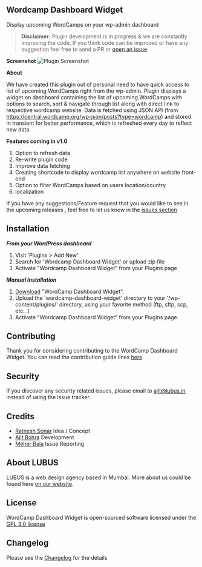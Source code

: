 **Wordcamp Dashboard Widget**
-----------------------------

Display upcoming WordCamps on your wp-admin dashboard

>**Disclaimer:** Plugin development is in progress & we are constantly improving the code. If you think code can be improved or have any suggestion feel free to send a PR or [open an issue](https://github.com/lubusIN/wordcamp-dashboard-widget/issues).

**Screenshot**
![Plugin Screenshot](https://raw.githubusercontent.com/lubusIN/wordcamp-dashboard-widget/master/assets/screenshot-1.gif)

**About**

We have created this plugin out of personal need to have quick access to list of upcoming WordCamps right from the wp-admin. Plugin displays a widget on dashboard containing the list of upcoming WordCamps with options to search, sort & navigate through list along with direct link to respective wordcamp website. Data is fetched using JSON API (from https://central.wordcamp.org/wp-json/posts?type=wordcamp) and stored in transient for better performance, which is refreshed every day to reflect new data.

**Features coming in v1.0**

 1. Option to refresh data
 2. Re-write plugin code
 2. Improve data fetching
 3. Creating shortcode to display wordcamp list anywhere on website front-end 
 4. Option to filter WordCamps based on users location/country
 5. localization 

If you have any suggestions/Feature request that you would like to see in the upcoming releases , feel free to let us know in the [issues section](https://github.com/lubusIN/wordcamp-dashboard-widget/issues) 


**Installation**
----------------
***From your WordPress dashboard***
 1. Visit 'Plugins > Add New' 
 2. Search for 'Wordcamp Dashboard Widget'  or upload zip file
 3. Activate "Wordcamp Dashboard Widget" from your Plugins page

***Manual Installation*** 
 1. [Download](https://wordpress.org/plugins/wc-dashboard-widget/) "WordCamp Dashboard Widget".
 2. Upload the 'wordcamp-dashboard-widget' directory to your '/wp-content/plugins/' directory, using your favorite method (ftp, sftp, scp, etc...)
 3. Activate "Wordcamp Dashboard Widget" from your Plugins page. 

**Contributing**
----------------

Thank you for considering contributing to the WordCamp Dashboard Widget. You can read the contribution guide lines [here](CONTRIBUTING.md)

**Security**
------------

If you discover any security related issues, please email to [ajit@lubus.in](mailto:ajit@lubus.com) instead of using the issue tracker.

**Credits**
------------

- [Ratnesh Sonar](https://twitter.com/ratneshsonar) Idea / Concept
- [Ajit Bohra](http://https://twitter.com/ajitbohra) Development
- [Meher Bala](https://twitter.com/meherbala) Issue Reporting

**About LUBUS**
---------------
LUBUS is a web design agency based in Mumbai. More about us could be found here [on our website](http://lubus.in).

**License**
-----------
WordCamp Dashboard Widget is open-sourced software licensed under the [GPL 3.0 license](LICENSE)

**Changelog**
-------------
Please see the [Changelog](https://github.com/lubusIN/wordcamp-dashboard-widget/blob/master/CHANGELOG.md) for the details